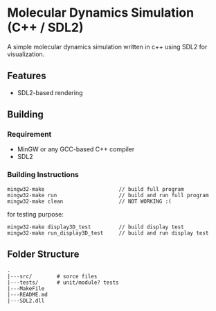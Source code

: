 # Molecular Dynamics Simulation (C++ / SDL2)
A simple molecular dynamics simulation written in c++ using SDL2 for visualization.
## Features
- SDL2-based rendering
## Building
### Requirement
- MinGW or any GCC-based C++ compiler
- SDL2
### Building Instructions
```
mingw32-make                        // build full program
mingw32-make run                    // build and run full program
mingw32-make clean                  // NOT WORKING :(
```
for testing purpose:
```
mingw32-make display3D_test         // build display test
mingw32-make run_display3D_test     // build and run display test
```
## Folder Structure
```
.
|---src/        # sorce files
|---tests/      # unit/module? tests
|---MakeFile
|---README.md
|---SDL2.dll
```